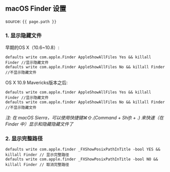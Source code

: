 ## macOS Finder 设置
source: `{{ page.path }}`

### 1. 显示隐藏文件

早期的OS X（10.6~10.8）:

	defaults write com.apple.Finder AppleShowAllFiles Yes && killall Finder //显示隐藏文件
	defaults write com.apple.Finder AppleShowAllFiles No && killall Finder //不显示隐藏文件

OS X 10.9 Mavericks版本之后:

	defaults write com.apple.finder AppleShowAllFiles Yes && killall Finder //显示隐藏文件
	defaults write com.apple.finder AppleShowAllFiles No && killall Finder //不显示隐藏文件

*注: 在 macOS Sierra，可以使用快捷键⌘⇧.(Command + Shift + .) 来快速（在 Finder 中）显示和隐藏隐藏文件了*

### 2. 显示完整路径

	defaults write com.apple.finder _FXShowPosixPathInTitle -bool YES && killall Finder // 显示完整路径
	defaults write com.apple.finder _FXShowPosixPathInTitle -bool NO && killall Finder // 取消完整路径
